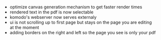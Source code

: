 * optimize canvas generation mechanism to get faster render times
* rendered text in the pdf is now selectable
* komodo's webserver now serves externaly
* ui is not scrolling up to first page but stays on the page you are editing at the moment
* adding borders on the right and left so the page you see is only your pdf
